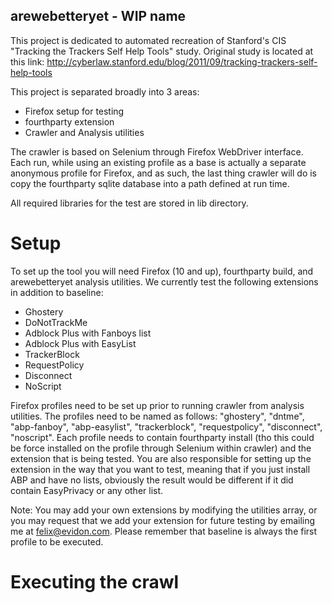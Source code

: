 arewebetteryet - WIP name
-------------------------

This project is dedicated to automated recreation of Stanford's CIS "Tracking the Trackers Self Help Tools" study.
Original study is located at this link: http://cyberlaw.stanford.edu/blog/2011/09/tracking-trackers-self-help-tools

This project is separated broadly into 3 areas:
- Firefox setup for testing
- fourthparty extension
- Crawler and Analysis utilities

The crawler is based on Selenium through Firefox WebDriver interface. Each run, while using an existing profile 
as a base is actually a separate anonymous profile for Firefox, and as such, the last thing crawler will do is
copy the fourthparty sqlite database into a path defined at run time.

All required libraries for the test are stored in lib directory.


Setup
=====

To set up the tool you will need Firefox (10 and up), fourthparty build, and arewebetteryet analysis utilities. 
We currently test the following extensions in addition to baseline:
- Ghostery
- DoNotTrackMe
- Adblock Plus with Fanboys list
- Adblock Plus with EasyList
- TrackerBlock
- RequestPolicy
- Disconnect
- NoScript

Firefox profiles need to be set up prior to running crawler from analysis utilities. The profiles need to be named
as follows: "ghostery", "dntme", "abp-fanboy", "abp-easylist", "trackerblock", "requestpolicy", "disconnect",
"noscript". Each profile needs to contain fourthparty install (tho this could be force installed on the profile
through Selenium within crawler) and the extension that is being tested. You are also responsible for setting up
the extension in the way that you want to test, meaning that if you just install ABP and have no lists, obviously
the result would be different if it did contain EasyPrivacy or any other list.

Note: You may add your own extensions by modifying the utilities array, or you may request that we add your extension for
future testing by emailing me at felix@evidon.com. Please remember that baseline is always the first profile to be 
executed.

Executing the crawl
===================

